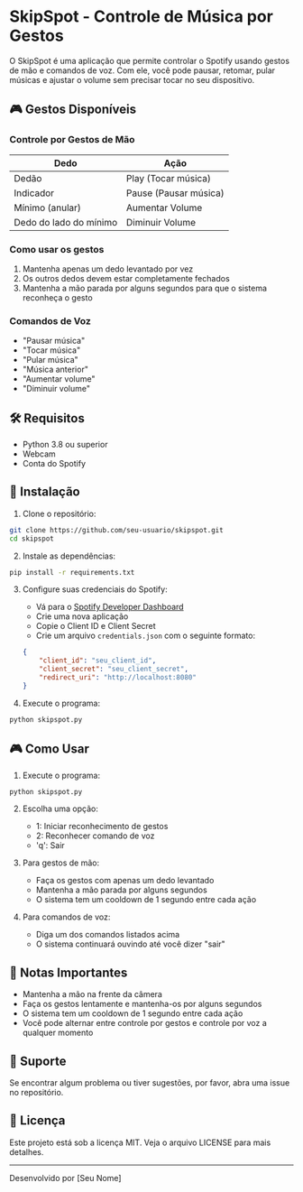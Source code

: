 # SkipSpot - Controle de Música por Gestos

O SkipSpot é uma aplicação que permite controlar o Spotify usando gestos de mão e comandos de voz. Com ele, você pode pausar, retomar, pular músicas e ajustar o volume sem precisar tocar no seu dispositivo.

## 🎮 Gestos Disponíveis

### Controle por Gestos de Mão

| Dedo | Ação |
|------|------|
| Dedão | Play (Tocar música) |
| Indicador | Pause (Pausar música) |
| Mínimo (anular) | Aumentar Volume |
| Dedo do lado do mínimo | Diminuir Volume |

### Como usar os gestos
1. Mantenha apenas um dedo levantado por vez
2. Os outros dedos devem estar completamente fechados
3. Mantenha a mão parada por alguns segundos para que o sistema reconheça o gesto

### Comandos de Voz
- "Pausar música"
- "Tocar música"
- "Pular música"
- "Música anterior"
- "Aumentar volume"
- "Diminuir volume"

## 🛠️ Requisitos

- Python 3.8 ou superior
- Webcam
- Conta do Spotify

## 🚀 Instalação

1. Clone o repositório:
```bash
git clone https://github.com/seu-usuario/skipspot.git
cd skipspot
```

2. Instale as dependências:
```bash
pip install -r requirements.txt
```

3. Configure suas credenciais do Spotify:
   - Vá para o [Spotify Developer Dashboard](https://developer.spotify.com/dashboard)
   - Crie uma nova aplicação
   - Copie o Client ID e Client Secret
   - Crie um arquivo `credentials.json` com o seguinte formato:
   ```json
   {
       "client_id": "seu_client_id",
       "client_secret": "seu_client_secret",
       "redirect_uri": "http://localhost:8080"
   }
   ```

4. Execute o programa:
```bash
python skipspot.py
```

## 🎮 Como Usar

1. Execute o programa:
```bash
python skipspot.py
```

2. Escolha uma opção:
   - 1: Iniciar reconhecimento de gestos
   - 2: Reconhecer comando de voz
   - 'q': Sair

3. Para gestos de mão:
   - Faça os gestos com apenas um dedo levantado
   - Mantenha a mão parada por alguns segundos
   - O sistema tem um cooldown de 1 segundo entre cada ação

4. Para comandos de voz:
   - Diga um dos comandos listados acima
   - O sistema continuará ouvindo até você dizer "sair"

## 📝 Notas Importantes

- Mantenha a mão na frente da câmera
- Faça os gestos lentamente e mantenha-os por alguns segundos
- O sistema tem um cooldown de 1 segundo entre cada ação
- Você pode alternar entre controle por gestos e controle por voz a qualquer momento

## 📱 Suporte

Se encontrar algum problema ou tiver sugestões, por favor, abra uma issue no repositório.

## 📄 Licença

Este projeto está sob a licença MIT. Veja o arquivo LICENSE para mais detalhes.

---

Desenvolvido por [Seu Nome]
